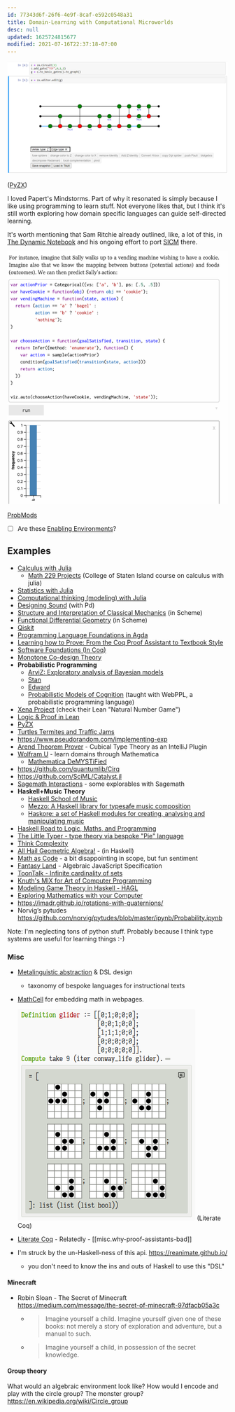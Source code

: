 ```yaml
---
id: 77343d6f-26f6-4e9f-8caf-e592c0548a31
title: Domain-Learning with Computational Microworlds
desc: null
updated: 1625724815677
modified: 2021-07-16T22:37:18-07:00
---
```


![](assets/images/2021-01-29-01-33-20.png)

([PyZX](https://pyzx.readthedocs.io/en/latest/graph.html#the-zx-diagram-editor))

I loved Papert's Mindstorms. Part of why it resonated is simply because I like using programming to learn stuff. Not everyone likes that, but I think it's still worth exploring how domain specific languages can guide self-directed learning.

It's worth mentioning that Sam Ritchie already outlined, like, a lot of this, in [The Dynamic Notebook](https://roadtoreality.substack.com/p/the-dynamic-notebook) and his ongoing effort to port [SICM](https://mitpress.mit.edu/books/structure-and-interpretation-classical-mechanics) there.

![](assets/images/2021-03-01-22-04-07.png)

[ProbMods](https://probmods.org/chapters/social-cognition.html)

- [ ] Are these [Enabling Environments](https://notes.andymatuschak.org/z3DaBP4vN1dutjUgrk3jbEeNxScccvDCxDgXe)?

## Examples

- [Calculus with Julia](https://juliahub.com/docs/CalculusWithJulia/AZHbv/0.0.5/)
  - [Math 229 Projects](http://mth229.github.io/) (College of Staten Island course on calculus with julia)
- [Statistics with Julia](https://statisticswithjulia.org/)
- [Computational thinking (modeling) with Julia](https://computationalthinking.mit.edu/Fall20/)
- [Designing Sound](https://mitpress.mit.edu/books/designing-sound) (with Pd)
- [Structure and Interpretation of Classical Mechanics](https://mitpress.mit.edu/books/structure-and-interpretation-classical-mechanics) (in Scheme)
- [Functional Differential Geometry](https://mitpress.mit.edu/books/functional-differential-geometry) (in Scheme)
- [Qiskit](https://github.com/Qiskit/qiskit/)
- [Programming Language Foundations in Agda](https://plfa.github.io/)
- [Learning how to Prove: From the Coq Proof Assistant to Textbook Style
  ](https://arxiv.org/abs/1803.01466)
- [Software Foundations (In Coq)](https://softwarefoundations.cis.upenn.edu/)
- [Monotone Co-design Theory](https://co-design.science/animations/)
- **Probabilistic Programming**
  - [ArviZ: Exploratory analysis of Bayesian models](https://arviz-devs.github.io/arviz/)
  - [Stan](https://mc-stan.org/)
  - [Edward](http://edwardlib.org/)
  - [Probabilistic Models of Cognition](https://probmods.org/) (taught with WebPPL, a probabilistic programming language)
- [Xena Project](https://wwwf.imperial.ac.uk/~buzzard/xena/) (check their Lean "Natural Number Game")
- [Logic & Proof in Lean](https://leanprover.github.io/logic_and_proof/)
- [PyZX](https://pyzx.readthedocs.io/en/latest/)
- [Turtles Termites and Traffic Jams](https://mitpress.mit.edu/books/turtles-termites-and-traffic-jams)
- https://www.pseudorandom.com/implementing-exp
- [Arend Theorem Prover](https://arend-lang.github.io/) - Cubical Type Theory as an IntelliJ Plugin
- [Wolfram U](https://www.wolfram.com/wolfram-u/) - learn domains through Mathematica
  - [Mathematica DeMYSTiFied](https://www.google.com/books/edition/Mathematica_DeMYSTiFied/TQ_kbfahHewC?hl=en)
- https://github.com/quantumlib/Cirq
- https://github.com/SciML/Catalyst.jl
- [Sagemath Interactions](https://wiki.sagemath.org/interact) - some explorables with Sagemath
- **Haskell+Music Theory**
  - [Haskell School of Music](https://www.cambridge.org/core/books/haskell-school-of-music/6B377BCD40386E9D27EB93FC2F3B13FB#fndtn-information)
  - [Mezzo: A Haskell library for typesafe music composition](https://github.com/DimaSamoz/mezzo)
  - [Haskore: a set of Haskell modules for creating, analysing and manipulating music](https://wiki.haskell.org/Haskore)
- [Haskell Road to Logic, Maths, and Programming](https://staff.fnwi.uva.nl/d.j.n.vaneijck2/HR/)
- [The Little Typer - type theory via bespoke "Pie" language](https://mitpress.mit.edu/books/little-typer)
- [Think Complexity](https://greenteapress.com/complexity/)
- [All Hail Geometric Algebra!](https://crypto.stanford.edu/~blynn/haskell/ga.html) - (in Haskell)
- [Math as Code](https://github.com/Jam3/math-as-code) - a bit disappointing in scope, but fun sentiment
- [Fantasy Land](https://github.com/fantasyland/fantasy-land) - Algebraic JavaScript Specification
- [ToonTalk - Infinite cardinality of sets](https://toontalk.github.io/ToonTalk/docs/activities/infinity/cardinality-activity-1.html)
- [Knuth's MIX for Art of Computer Programming](https://en.wikipedia.org/wiki/MIX)
- [Modeling Game Theory in Haskell - HAGL](http://web.engr.oregonstate.edu/~walkiner/projects/hagl.html)
- [Exploring Mathematics with your Computer](https://www.google.com/books/edition/Exploring_Mathematics_with_your_Computer/efUpQgAACAAJ?hl=en)
- https://imadr.github.io/rotations-with-quaternions/
- Norvig’s pytudes https://github.com/norvig/pytudes/blob/master/ipynb/Probability.ipynb

Note: I'm neglecting tons of python stuff. Probably because I think type systems are useful for learning things :-)

### Misc

- [Metalinguistic abstraction](https://en.m.wikipedia.org/wiki/Metalinguistic_abstraction) & DSL design

  - taxonomy of bespoke languages for instructional texts

- [MathCell](https://mathcell.org/) for embedding math in webpages.

  ![](assets/images/2021-01-29-01-38-57.png)
  (Literate Coq)

- [Literate Coq](https://plv.csail.mit.edu/blog/alectryon.html) - Relatedly - [[misc.why-proof-assistants-bad]]

- I'm struck by the un-Haskell-ness of this api. https://reanimate.github.io/
  - you don't need to know the ins and outs of Haskell to use this "DSL"

#### Minecraft

- Robin Sloan - The Secret of Minecraft https://medium.com/message/the-secret-of-minecraft-97dfacb05a3c
  - > Imagine yourself a child. Imagine yourself given one of these books: not merely a story of exploration and adventure, but a manual to such.
  - > Imagine yourself a child, in possession of the secret knowledge.

#### Group theory

What would an algebraic environment look like? How would I encode and play with the circle group? The monster group? https://en.wikipedia.org/wiki/Circle_group
